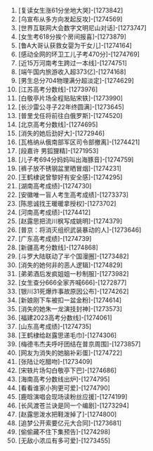 
1. [复读女生涨61分坐地大哭]-[1273842]
1. [乌宣布从多方向发起反攻]-[1274569]
1. [世界互联网大会数字文明尼山对话]-[1273747]
1. [女生考618分挨个房间报喜]-[1273879]
1. [鲁A大哥认获救女婴为干女儿]-[1274164]
1. [感动全网的环卫工儿子考470分]-[1274769]
1. [近15万河南考生跨过一本线]-[1274751]
1. [端午国内旅游收入超373亿]-[1274168]
1. [男生总分704物理满分超淡定]-[1274629]
1. [江苏高考分数线]-[1273976]
1. [白敬亭片场全程贴贴宋轶]-[1273990]
1. [长沙雷公寻子22年终圆满]-[1273645]
1. [普里戈任将前往白俄罗斯]-[1274520]
1. [北京高考分数线]-[1274695]
1. [消失的她后劲好大]-[1272946]
1. [瓦格纳从俄南部军区司令部撤离]-[1274421]
1. [段嘉许 男狐狸精]-[1271953]
1. [儿子考694分妈妈叫出海豚音]-[1274759]
1. [裤子放不锈钢盆里晒冒烟]-[1274231]
1. [王鹤棣说曾黎好有安全感]-[1274295]
1. [湖南高考成绩]-[1274730]
1. [安徽唯一盲人考生高考成绩]-[1273373]
1. [陈思诚找王暖暖拿授权]-[1273702]
1. [河南高考成绩]-[1274412]
1. [赵露思把流川枫写成姚明]-[1274379]
1. [普京：将消灭组织武装暴动的人]-[1273646]
1. [广东高考成绩]-[1274739]
1. [新疆高考分数线]-[1274868]
1. [斗罗大陆联动了半个国漫圈]-[1273482]
1. [消失的她何非的恶人逻辑]-[1274829]
1. [弟弟酒后发疯姐姐一秒制服]-[1273982]
1. [女生查分666全家齐喊666]-[1272877]
1. [银川31死爆炸事故原因公布]-[1274262]
1. [新娘刚下车被扣一盆金粉]-[1274614]
1. [消失的她朱一龙演技封神]-[1273573]
1. [福建2023高考分数线]-[1274061]
1. [山东高考成绩]-[1274735]
1. [王鹤棣给赵露思递毛巾]-[1274306]
1. [梅德韦杰夫呼吁团结在普京周围]-[1273857]
1. [网友为消失的她脑补彩蛋]-[1274722]
1. [张陆让吃醋吻]-[1273409]
1. [宋轶片场勾白敬亭下巴]-[1274686]
1. [海南高考分数线出炉]-[1274795]
1. [看看谁家小狗更可爱]-[1274790]
1. [鹿晗演唱会现场读粉丝应援]-[1274199]
1. [长风渡苍兰诀是同一个编剧]-[1273294]
1. [赵露思泼水把鞋泼掉了]-[1274800]
1. [追梦公开索要亿元大合同]-[1273681]
1. [偷偷藏不住下集预告]-[1274298]
1. [无敌小浓瓜有多可爱]-[1273455]